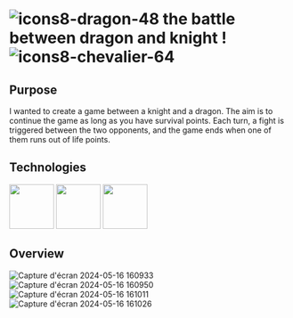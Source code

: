 # ![icons8-dragon-48](https://github.com/mathieu-Glt/Game_for_Launch_the_rocket_to_moon/assets/84771497/4bb59902-4012-4dc6-ae60-7a257e5b62f9) the battle between dragon and knight ! ![icons8-chevalier-64](https://github.com/mathieu-Glt/Game_for_Launch_the_rocket_to_moon/assets/84771497/e72707f9-612a-410f-8b4f-5dbd193bda38)

## Purpose 
I wanted to create a game between a knight and a dragon. The aim is to continue the game as long as you have survival points. Each turn, a fight is triggered between the two opponents, and the game ends when one of them runs out of life points. 

## Technologies 
<img src="https://upload.wikimedia.org/wikipedia/commons/thumb/6/61/HTML5_logo_and_wordmark.svg/1024px-HTML5_logo_and_wordmark.svg.png" width="80" /> 
<img src="https://upload.wikimedia.org/wikipedia/commons/thumb/d/d5/CSS3_logo_and_wordmark.svg/1200px-CSS3_logo_and_wordmark.svg.png" width="80" />
<img src="https://upload.wikimedia.org/wikipedia/commons/6/6a/JavaScript-logo.png" width="80" /> 

## Overview 

![Capture d'écran 2024-05-16 160933](https://github.com/mathieu-Glt/Game_for_Launch_the_rocket_to_moon/assets/84771497/c9db4dca-c8a4-44f7-b359-de8820c433b0) 
![Capture d'écran 2024-05-16 160950](https://github.com/mathieu-Glt/Game_for_Launch_the_rocket_to_moon/assets/84771497/3eb1183c-6017-4e41-a9ba-62337fdf037d)
![Capture d'écran 2024-05-16 161011](https://github.com/mathieu-Glt/Game_for_Launch_the_rocket_to_moon/assets/84771497/8a2e3ec5-50c1-4651-916e-723c38d609e4) 
![Capture d'écran 2024-05-16 161026](https://github.com/mathieu-Glt/Game_for_Launch_the_rocket_to_moon/assets/84771497/edd6f096-7466-4413-83ab-b3fba3becb57)
